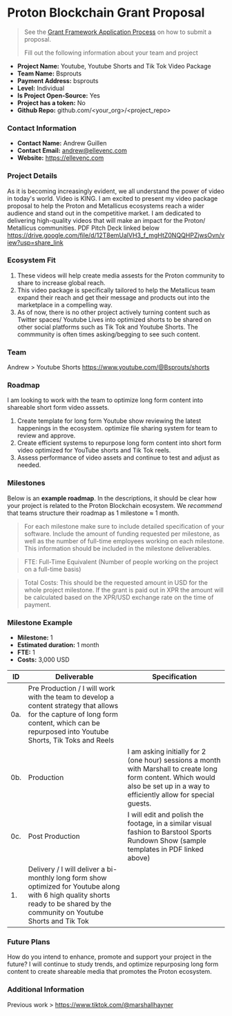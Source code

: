 # Proton Blockchain Grant Proposal

> See the [Grant Framework Application Process](https://github.com/ProtonProtocol/grant-framework#application-process) on how to submit a proposal.
>
> Fill out the following information about your team and project

- **Project Name:** Youtube, Youtube Shorts and Tik Tok Video Package
- **Team Name:** Bsprouts 
- **Payment Address:** bsprouts
- **Level:** Individual
- **Is Project Open-Source:** Yes
- **Project has a token:** No
- **Github Repo:** github.com/<your_org>/<project_repo>

### Contact Information

- **Contact Name:** Andrew Guillen
- **Contact Email:** andrew@ellevenc.com
- **Website:** https://ellevenc.com

### Project Details

As it is becoming increasingly evident, we all understand the power of video in today's world. Video is KING. I am excited to present my video
package proposal to help the Proton and Metallicus ecosystems reach a wider audience and stand out in the competitive market. I am
dedicated to delivering high-quality videos that will make an impact for the Proton/ Metallicus communities. PDF Pitch Deck linked below
https://drive.google.com/file/d/12T8emUalVH3_f_mgHtZ0NQQHPZjwsOvn/view?usp=share_link

### Ecosystem Fit

1. These videos will help create media assests for the Proton community to share to increase global reach. 
2. This video package is specifically tailored to help the Metallicus team expand their reach and get their message and products
out into the marketplace in a compelling way.
3. As of now, there is no other project actively turning content such as Twitter spaces/ Youtube Lives into optimized shorts to be shared on other 
social platforms such as Tik Tok and Youtube Shorts. The commmunity is often times asking/begging to see such content.

### Team

 Andrew > Youtube Shorts https://www.youtube.com/@Bsprouts/shorts
### Roadmap

 I am looking to work with the team to optimize long form content into shareable short form video asssets. 
1. Create template for long form Youtube show reviewing the latest happenings in the ecosystem.
     optimize file sharing system for team to review and approve.
2. Create efficient systems to repurpose long form content into short form video optimized for YouTube shorts and Tik Tok reels.
3. Assess performance of video assets and continue to test and adjust as needed.


### Milestones

 Below is an **example roadmap**. In the descriptions, it should be clear how your project is related to the Proton Blockchain ecosystem. We _recommend_ that teams structure their roadmap as 1 milestone ≈ 1 month.

> For each milestone make sure to include detailed specification of your software. Include the amount of funding requested per milestone, as well as the number of full-time employees working on each milestone. This information should be included in the milestone deliverables.

> FTE: Full-Time Equivalent (Number of people working on the project on a full-time basis)

> Total Costs: This should be the requested amount in USD for the whole project milestone. If the grant is paid out in XPR the amount will be calculated based on the XPR/USD exchange rate on the time of payment.

### Milestone Example

- **Milestone:** 1
- **Estimated duration:** 1 month
- **FTE:**  1
- **Costs:** 3,000 USD

| ID | Deliverable | Specification |
| ----- | ----------- | ------------- |
| 0a. | Pre Production / I will work with the team to develop a content strategy that allows for the capture of long form content, which can be repurposed into Youtube Shorts, Tik Toks and Reels |
| 0b. | Production | I am asking initially for 2 (one hour) sessions a month with Marshall to create long form content. Which would also be set up in a way to efficiently allow for special guests. |
| 0c. | Post Production | I will edit and polish the footage, in a similar visual fashion to Barstool Sports Rundown Show (sample templates in PDF linked above)
| 1. | Delivery / I will deliver a bi-monthly long form show optimized for Youtube along with 6 high quality shorts ready to be shared by the community on Youtube Shorts and Tik Tok  |  




### Future Plans

How do you intend to enhance, promote and support your project in the future?
I will continue to study trends, and optimize repurposing long form content to create shareable media that promotes the Proton ecosystem.

### Additional Information

Previous work > https://www.tiktok.com/@marshallhayner
